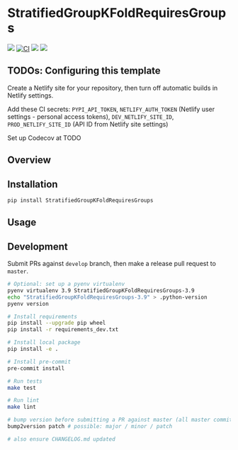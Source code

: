 # StratifiedGroupKFoldRequiresGroups

[![](https://img.shields.io/pypi/v/StratifiedGroupKFoldRequiresGroups.svg)](https://pypi.python.org/pypi/StratifiedGroupKFoldRequiresGroups)
[![CI](https://github.com/maximz/StratifiedGroupKFoldRequiresGroups/actions/workflows/ci.yaml/badge.svg?branch=master)](https://github.com/maximz/StratifiedGroupKFoldRequiresGroups/actions/workflows/ci.yaml)
[![](https://img.shields.io/badge/docs-here-blue.svg)](https://StratifiedGroupKFoldRequiresGroups.maximz.com)
[![](https://img.shields.io/github/stars/maximz/StratifiedGroupKFoldRequiresGroups?style=social)](https://github.com/maximz/StratifiedGroupKFoldRequiresGroups)

## TODOs: Configuring this template

Create a Netlify site for your repository, then turn off automatic builds in Netlify settings.

Add these CI secrets: `PYPI_API_TOKEN`, `NETLIFY_AUTH_TOKEN` (Netlify user settings - personal access tokens), `DEV_NETLIFY_SITE_ID`, `PROD_NETLIFY_SITE_ID` (API ID from Netlify site settings)

Set up Codecov at TODO

## Overview

## Installation

```bash
pip install StratifiedGroupKFoldRequiresGroups
```

## Usage

## Development

Submit PRs against `develop` branch, then make a release pull request to `master`.

```bash
# Optional: set up a pyenv virtualenv
pyenv virtualenv 3.9 StratifiedGroupKFoldRequiresGroups-3.9
echo "StratifiedGroupKFoldRequiresGroups-3.9" > .python-version
pyenv version

# Install requirements
pip install --upgrade pip wheel
pip install -r requirements_dev.txt

# Install local package
pip install -e .

# Install pre-commit
pre-commit install

# Run tests
make test

# Run lint
make lint

# bump version before submitting a PR against master (all master commits are deployed)
bump2version patch # possible: major / minor / patch

# also ensure CHANGELOG.md updated
```

